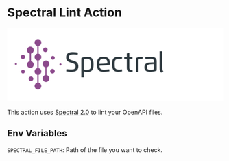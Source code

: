 
# Spectral Lint Action

![](https://raw.githubusercontent.com/stoplightio/spectral/master/img/spectral-banner.png)

This action uses [Spectral 2.0](https://github.com/stoplightio/spectral) to lint your OpenAPI files.

## Env Variables

`SPECTRAL_FILE_PATH`: Path of the file you want to check.
